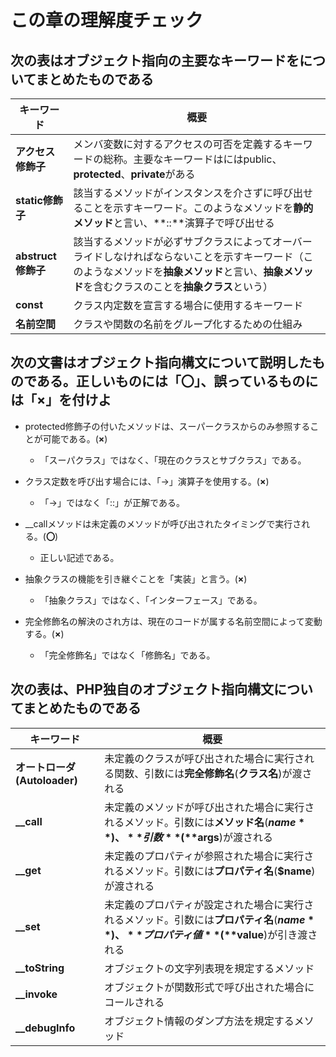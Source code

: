 # この章の理解度チェック

## 次の表はオブジェクト指向の主要なキーワードをについてまとめたものである

|  キーワード  |  概要  |
| ---- | ---- |
|  **アクセス修飾子**  |  メンバ変数に対するアクセスの可否を定義するキーワードの総称。主要なキーワードはにはpublic、**protected**、**private**がある  |
|  **static修飾子**  |  該当するメソッドがインスタンスを介さずに呼び出せることを示すキーワード。このようなメソッドを**静的メソッド**と言い、**::**演算子で呼び出せる  |
|  **abstruct修飾子**  |  該当するメソッドが必ずサブクラスによってオーバーライドしなければならないことを示すキーワード（このようなメソッドを**抽象メソッド**と言い、**抽象メソッド**を含むクラスのことを**抽象クラス**という）  |
|  **const**  |  クラス内定数を宣言する場合に使用するキーワード  |
|  **名前空間**  |  クラスや関数の名前をグループ化するための仕組み  |

## 次の文書はオブジェクト指向構文について説明したものである。正しいものには「〇」、誤っているものには「×」を付けよ

- protected修飾子の付いたメソッドは、スーパークラスからのみ参照することが可能である。(**×**)
  - 「スーパクラス」ではなく、「現在のクラスとサブクラス」である。

- クラス定数を呼び出す場合には、「->」演算子を使用する。(**×**)
  - 「->」ではなく「::」が正解である。

- __callメソッドは未定義のメソッドが呼び出されたタイミングで実行される。(**〇**)
  - 正しい記述である。

- 抽象クラスの機能を引き継ぐことを「実装」と言う。(**×**)
  - 「抽象クラス」ではなく、「インターフェース」である。

- 完全修飾名の解決のされ方は、現在のコードが属する名前空間によって変動する。(**×**)
  - 「完全修飾名」ではなく「修飾名」である。

## 次の表は、PHP独自のオブジェクト指向構文についてまとめたものである

|  キーワード  |  概要  |
| ---- | ---- |
|  **オートローダ(Autoloader)**  |  未定義のクラスが呼び出された場合に実行される関数、引数には**完全修飾名**(**クラス名**)が渡される  |
|  **__call**  |  未定義のメソッドが呼び出された場合に実行されるメソッド。引数には**メソッド名**(**$name**)、**引数**(**$args**)が渡される  |
|  **__get**  |  未定義のプロパティが参照された場合に実行されるメソッド。引数には**プロパティ名**(**$name**)が渡される  |
|  **__set**  |  未定義のプロパティが設定された場合に実行されるメソッド。引数には**プロパティ名**(**$name**)、**プロパティ値**(**$value**)が引き渡される |
|  **__toString**  |  オブジェクトの文字列表現を規定するメソッド  |
|  **__invoke**  |  オブジェクトが関数形式で呼び出された場合にコールされる  |
|  **__debugInfo**  |  オブジェクト情報のダンプ方法を規定するメソッド  |
